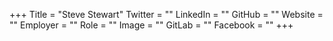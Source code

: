 +++
Title = "Steve Stewart"
Twitter = ""
LinkedIn = ""
GitHub = ""
Website = ""
Employer = ""
Role = ""
Image = ""
GitLab = ""
Facebook = ""
+++
